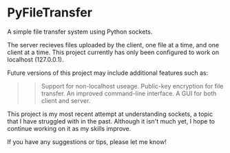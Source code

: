 # PyFileTransfer
A simple file transfer system using Python sockets.

The server recieves files uploaded by the client, one file at a time, and one client at a time. This project currently has only been configured to work on localhost (127.0.0.1).

Future versions of this project may include additional features such as:
>> Support for non-localhost useage.
>> Public-key encryption for file transfer.
>> An improved command-line interface.
>> A GUI for both client and server.

This project is my most recent attempt at understanding sockets, a topic that I have struggled with in the past. Although it isn't much yet, I hope to continue working on it as my skills improve.

If you have any suggestions or tips, please let me know!
